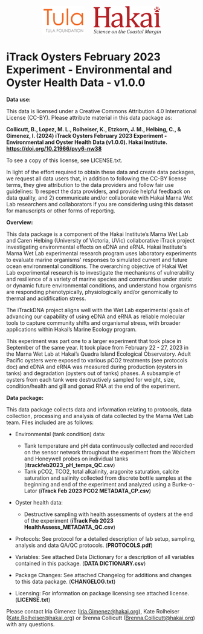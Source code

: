 <div align='center'>
    <a href='https://tula.org'><img height='75px' src=docs/logos/tula-logo.png /></a>
    &nbsp;&nbsp;&nbsp;&nbsp;
    <a href='https://hakai.org'><img height='75px' src=docs/logos/hakai-logo.png /></a>
</div>


# iTrack Oysters February 2023 Experiment - Environmental and Oyster Health Data - v1.0.0

**Data use:** 

This data is licensed under a Creative Commons Attribution 4.0 International License (CC-BY). Please attribute material in this data package as:

**Collicutt, B., Lopez, M. L., Rolheiser, K., Etzkorn, J. M., Helbing, C., & Gimenez, I. (2024) iTrack Oysters February 2023 Experiment - Environmental and Oyster Health Data (v1.0.0). Hakai Institute. https://doi.org/10.21966/pvy6-nw38**

To see a copy of this license, see LICENSE.txt.

In light of the effort required to obtain these data and create data packages, we request all data users that, in addition to following the CC-BY license terms, they give attribution to the data providers and follow fair use guidelines: 1) respect the data providers, and provide helpful feedback on data quality, and 2) communicate and/or collaborate with Hakai Marna Wet Lab researchers and collaborators if you are considering using this dataset for manuscripts or other forms of reporting.

**Overview:** 

This data package is a component of the Hakai Institute’s Marna Wet Lab and Caren Helbing (University of Victoria, UVic) collaborative iTrack project investigating environmental effects on eDNA and eRNA. Hakai Institute's Marna Wet Lab experimental research program uses laboratory experiments to evaluate marine organisms' responses to simulated current and future ocean environmental conditions. The overarching objective of Hakai Wet Lab experimental research is to investigate the mechanisms of vulnerability and resilience of a variety of marine species and communities under static or dynamic future environmental conditions, and understand how organisms are responding phenotypically, physiologically and/or genomically to thermal and acidification stress.

The iTrackDNA project aligns well with the Wet Lab experimental goals of advancing our capability of using eDNA and eRNA as reliable molecular tools to capture community shifts and organismal stress, with broader applications within Hakai’s Marine Ecology program.

This experiment was part one to a larger experiment that took place in September of the same year. It took place from February 22 - 27, 2023 in the Marna Wet Lab at Hakai’s Quadra Island Ecological Observatory. Adult Pacific oysters were exposed to various pCO2 treatments (see protocols doc) and eDNA and eRNA was measured during production (oysters in tanks) and degradation (oysters out of tanks) phases. A subsample of oysters from each tank were destructively sampled for weight, size, condition/health and gill and gonad RNA at the end of the experiment.

**Data package:** 

This data package collects data and information relating to protocols, data collection, processing and analysis of data collected by the Marna Wet Lab team. Files included are as follows:
      
- Environmental (tank condition) data:
    - Tank temperature and pH data continuously collected and recorded on the sensor network throughout the experiment from the Walchem and Honeywell probes on individual tanks (**itrackfeb2023_pH_temps_QC.csv**)
    - Tank pCO2, TCO2, total alkalinity, aragonite saturation, calcite saturation and salinity collected from discrete bottle samples at the beginning and end of the experiment and analyzed using a Burke-o-Lator (**iTrack Feb 2023 PCO2 METADATA_CP.csv**)

- Oyster health data:
    - Destructive sampling with health assessments of oysters at the end of the experiment (**iTrack Feb 2023 HealthAssess_METADATA_QC.csv**)

- Protocols: See protocol for a detailed description of lab setup, sampling, analysis and data QA/QC protocols. (**PROTOCOLS.pdf**)

- Variables: See attached Data Dictionary for a description of all variables contained in this package. (**DATA DICTIONARY.csv**)

- Package Changes: See attached Changelog for additions and changes to this data package. (**CHANGELOG.txt**)

- Licensing: For information on package licensing see attached license. (**LICENSE.txt**)

Please contact  Iria Gimenez (Iria.Gimenez@hakai.org), Kate Rolheiser (Kate.Rolheiser@hakai.org) or Brenna Collicutt (Brenna.Collicutt@hakai.org) with any questions.
